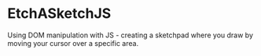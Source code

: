 # EtchASketchJS
Using DOM manipulation with JS - creating a sketchpad where you draw by moving your cursor over a specific area. 
